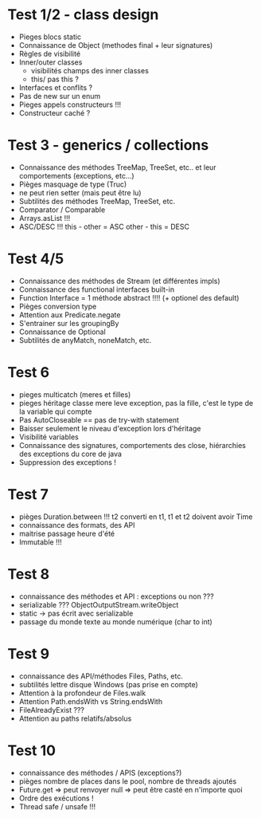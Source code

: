 # Test 1/2 - class design

- Pieges blocs static
- Connaissance de Object (methodes final + leur signatures)
- Règles de visibilité
- Inner/outer classes
  - visibilités champs des inner classes
  - this/ pas this ?
- Interfaces et conflits ?
- Pas de new sur un enum
- Pieges appels constructeurs !!!
- Constructeur caché ?

# Test 3 - generics / collections

- Connaissance des méthodes TreeMap, TreeSet, etc.. et leur comportements (exceptions, etc...)
- Pièges masquage de type (Truc)
- <? extends Truc> ne peut rien setter (mais peut être lu)
- Subtilités des méthodes TreeMap, TreeSet, etc.
- Comparator / Comparable
- Arrays.asList !!!
- ASC/DESC !!!   this - other = ASC    other - this = DESC

# Test 4/5

- Connaissance des méthodes de Stream (et différentes impls)
- Connaissance des functional interfaces built-in
- Function Interface = 1 méthode abstract !!!! (+ optionel des default)
- Pièges conversion type
- Attention aux Predicate.negate
- S'entrainer sur les groupingBy
- Connaissance de Optional
- Subtilités de anyMatch, noneMatch, etc.

# Test  6

- pieges multicatch (meres et filles)
- pieges héritage classe mere leve exception, pas la fille, c'est le type de la variable qui compte
- Pas AutoCloseable == pas de try-with statement
- Baisser seulement le niveau d'exception lors d'héritage
- Visibilité variables
- Connaissance des signatures, comportements des close, hiérarchies des exceptions du core de java
- Suppression des exceptions !

# Test 7

- pièges Duration.between !!! t2 converti en t1, t1 et t2 doivent avoir Time
- connaissance des formats, des API
- maitrise passage heure d'été
- Immutable !!!

# Test 8

- connaissance des méthodes et API : exceptions ou non ???
- serializable ??? ObjectOutputStream.writeObject
- static -> pas écrit avec serializable
- passage du monde texte au monde numérique (char to int)


# Test 9

- connaissance des API/méthodes Files, Paths, etc.
- subtilités lettre disque Windows (pas prise en compte)
- Attention à la profondeur de Files.walk
- Attention  Path.endsWith vs String.endsWith
- FileAlreadyExist ???
- Attention au paths relatifs/absolus


# Test 10

- connaissance des méthodes / APIS (exceptions?)
- pièges nombre de places dans le pool, nombre de threads ajoutés
- Future.get => peut renvoyer null => peut être casté en n'importe quoi
- Ordre des exécutions !
- Thread safe / unsafe !!!



